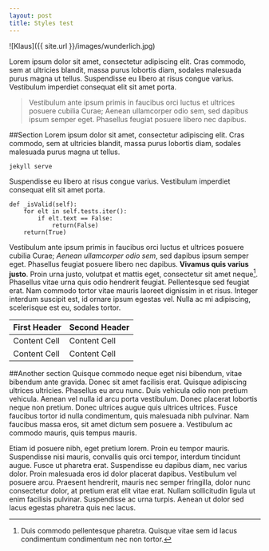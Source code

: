 ```yaml
---
layout: post
title: Styles test
---
```


![Klaus]({{ site.url }}/images/wunderlich.jpg)

Lorem ipsum dolor sit amet, consectetur adipiscing elit. Cras commodo, sem at ultricies blandit, massa purus lobortis diam, sodales malesuada purus magna ut tellus. Suspendisse eu libero at risus congue varius. Vestibulum imperdiet consequat elit sit amet porta. 

<!-- more -->

> Vestibulum ante ipsum primis in faucibus orci luctus et ultrices posuere cubilia Curae; Aenean ullamcorper odio sem, sed dapibus ipsum semper eget. Phasellus feugiat posuere libero nec dapibus. 

##Section
Lorem ipsum dolor sit amet, consectetur adipiscing elit. Cras commodo, sem at ultricies blandit, massa purus lobortis diam, sodales malesuada purus magna ut tellus.

    jekyll serve

Suspendisse eu libero at risus congue varius. Vestibulum imperdiet consequat elit sit amet porta.

    def _isValid(self):
        for elt in self.tests.iter():
            if elt.text == False:
                return(False)
        return(True)

Vestibulum ante ipsum primis in faucibus orci luctus et ultrices posuere cubilia Curae; *Aenean ullamcorper odio sem*, sed dapibus ipsum semper eget. Phasellus feugiat posuere libero nec dapibus. **Vivamus quis varius justo**. Proin urna justo, volutpat et mattis eget, consectetur sit amet neque[^1]. Phasellus vitae urna quis odio hendrerit feugiat. Pellentesque sed feugiat erat. Nam commodo tortor vitae mauris laoreet dignissim in et risus. Integer interdum suscipit est, id ornare ipsum egestas vel. Nulla ac mi adipiscing, scelerisque est eu, sodales tortor.

First Header|Second Header
--|--
Content Cell|Content Cell
Content Cell|Content Cell

##Another section
Quisque commodo neque eget nisi bibendum, vitae bibendum ante gravida. Donec sit amet facilisis erat. Quisque adipiscing ultrices ultricies. Phasellus eu arcu nunc. Duis vehicula odio non pretium vehicula. Aenean vel nulla id arcu porta vestibulum. Donec placerat lobortis neque non pretium. Donec ultrices augue quis ultrices ultrices. Fusce faucibus tortor id nulla condimentum, quis malesuada nibh pulvinar. Nam faucibus massa eros, sit amet dictum sem posuere a. Vestibulum ac commodo mauris, quis tempus mauris.

Etiam id posuere nibh, eget pretium lorem. Proin eu tempor mauris. Suspendisse nisi mauris, convallis quis orci tempor, interdum tincidunt augue. Fusce ut pharetra erat. Suspendisse eu dapibus diam, nec varius dolor. Proin malesuada eros id dolor placerat dapibus. Vestibulum vel posuere arcu. Praesent hendrerit, mauris nec semper fringilla, dolor nunc consectetur dolor, at pretium erat elit vitae erat. Nullam sollicitudin ligula ut enim facilisis pulvinar. Suspendisse ac urna turpis. Aenean ut dolor sed lacus egestas pharetra quis nec lacus. 

[^1]: Duis commodo pellentesque pharetra. Quisque vitae sem id lacus condimentum condimentum nec non tortor. 